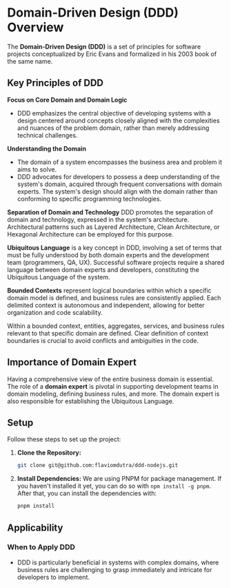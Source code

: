 # Domain-Driven Design (DDD) Overview

The **Domain-Driven Design (DDD)** is a set of principles for software projects conceptualized by Eric Evans and formalized in his 2003 book of the same name.

## Key Principles of DDD

**Focus on Core Domain and Domain Logic**
- DDD emphasizes the central objective of developing systems with a design centered around concepts closely aligned with the complexities and nuances of the problem domain, rather than merely addressing technical challenges.

**Understanding the Domain**
- The domain of a system encompasses the business area and problem it aims to solve.
- DDD advocates for developers to possess a deep understanding of the system's domain, acquired through frequent conversations with domain experts. The system's design should align with the domain rather than conforming to specific programming technologies.

**Separation of Domain and Technology**
DDD promotes the separation of domain and technology, expressed in the system's architecture. Architectural patterns such as Layered Architecture, Clean Architecture, or Hexagonal Architecture can be employed for this purpose.

**Ubiquitous Language** is a key concept in DDD, involving a set of terms that must be fully understood by both domain experts and the development team (programmers, QA, UX).
Successful software projects require a shared language between domain experts and developers, constituting the Ubiquitous Language of the system.

**Bounded Contexts** represent logical boundaries within which a specific domain model is defined, and business rules are consistently applied. Each delimited context is autonomous and independent, allowing for better organization and code scalability.

Within a bounded context, entities, aggregates, services, and business rules relevant to that specific domain are defined. Clear definition of context boundaries is crucial to avoid conflicts and ambiguities in the code.

## Importance of Domain Expert

Having a comprehensive view of the entire business domain is essential. The role of a **domain expert** is pivotal in supporting development teams in domain modeling, defining business rules, and more. The domain expert is also responsible for establishing the Ubiquitous Language.

## Setup

Follow these steps to set up the project:

1. **Clone the Repository:**
   ```bash
   git clone git@github.com:flaviomdutra/ddd-nodejs.git
   ```
2. **Install Dependencies:** We are using PNPM for package management. If you haven't installed it yet, you can do so with `npm install -g pnpm`. After that, you can install the dependencies with:
   ```bash
   pnpm install
   ```

## Applicability

### When to Apply DDD
- DDD is particularly beneficial in systems with complex domains, where business rules are challenging to grasp immediately and intricate for developers to implement.
